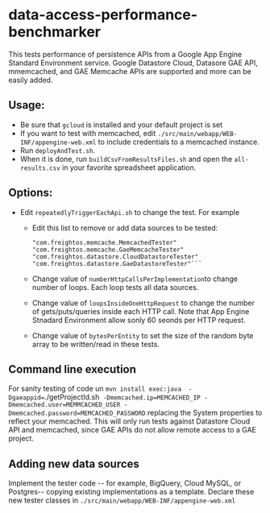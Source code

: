 # data-access-performance-benchmarker

This tests performance of persistence APIs  from a Google App Engine Standard Environment service.  Google Datastore Cloud, Datasore GAE API, mmemcached, and GAE Memcache APIs are supported and more can  be easily added.

## Usage: 
- Be sure that `gcloud` is installed and your default project is set
- If you want to test with memcached, edit `./src/main/webapp/WEB-INF/appengine-web.xml` to include credentials to a memcached instance.
- Run `deployAndTest.sh`.
- When it is done, run `buildCsvFromResultsFiles.sh` and open the `all-results.csv` in your favorite spreadsheet application.

## Options:
* Edit `repeatedlyTriggerEachApi.sh` to change the test. For example

  * Edit this list to remove or add data sources to be  tested:

    ```
    "com.freightos.memcache.MemcachedTester"
    "com.freightos.memcache.GaeMemcacheTester"
    "com.freightos.datastore.CloudDatastoreTester"
    "com.freightos.datastore.GaeDatastoreTester"```
  
  * Change value of  `numberHttpCallsPerImplementation`to change number of loops. Each loop tests all data sources.
  * Change value of `loopsInsideOneHttpRequest` to change the number of gets/puts/queries inside each HTTP call. Note that App Engine Stnadard Environment allow sonly 60 seonds per HTTP request.
  * Change value of `bytesPerEntity` to set the size of the random byte array to be written/read in these tests.
  
## Command line execution

For sanity testing of code un `mvn install exec:java  -Dgaeappid=`./getProjectId.sh` -Dmemcached.ip=MEMCACHED_IP -Dmemcached.user=MEMMCACHED_USER -Dmemcached.password=MEMCACHED_PASSWORD` replacing the System properties to reflect your memcached. This will only run tests against  Datastore Cloud API and memcached, since GAE APIs do not allow remote access to a GAE project.


## Adding new data sources
Implement the tester code -- for example, BigQuery, Cloud MySQL, or Postgres-- copying existing implementations as a template.  Declare these new tester classes in `./src/main/webapp/WEB-INF/appengine-web.xml`
